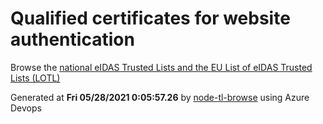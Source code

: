 # Qualified certificates for website authentication 
 Browse the [national eIDAS Trusted Lists and the EU List of eIDAS Trusted Lists (LOTL)](https://webgate.ec.europa.eu/tl-browser/#/) 
 
 
Generated at **Fri 05/28/2021  0:05:57.26** by [node-tl-browse](https://github.com/ymedlop/node-tl-browser) using Azure Devops 
